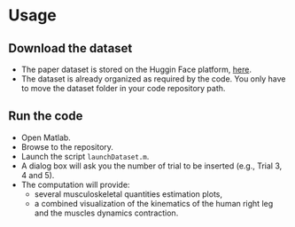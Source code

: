 # Usage

## Download the dataset
- The paper dataset is stored on the Huggin Face platform, [here](https://huggingface.co/datasets/ami-iit/paper_latella_2023_irim_muscle-force-estimation_dataset).
- The dataset is already organized as required by the code. You only have to move the dataset folder in your code repository path.


## Run the code
- Open Matlab.
- Browse to the repository.
- Launch the script `launchDataset.m`.
- A dialog box will ask you the number of trial to be inserted (e.g., Trial 3, 4 and 5).
- The computation will provide:
  - several musculoskeletal quantities estimation plots,
  - a combined visualization of the kinematics of the human right leg and the muscles dynamics contraction.
